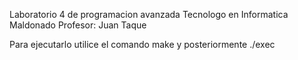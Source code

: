
Laboratorio 4 de programacion avanzada
Tecnologo en Informatica
Maldonado
Profesor: Juan Taque

Para ejecutarlo utilice el comando make y posteriormente ./exec